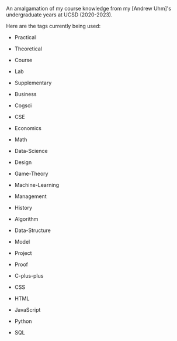 An amalgamation of my course knowledge from my [Andrew Uhm]'s undergraduate years at UCSD (2020-2023).

Here are the tags currently being used:
- Practical
- Theoretical

- Course
- Lab
- Supplementary

- Business
- Cogsci
- CSE
- Economics
- Math

- Data-Science
- Design
- Game-Theory
- Machine-Learning
- Management
- History

- Algorithm
- Data-Structure
- Model
- Project
- Proof

- C-plus-plus
- CSS
- HTML
- JavaScript
- Python
- SQL
